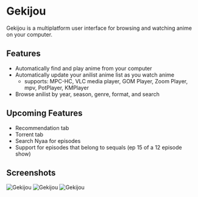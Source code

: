 # Gekijou 

Gekijou is a multiplatform user interface for browsing and watching anime on your computer.

## Features 

- Automatically find and play anime from your computer
- Automatically update your anilist anime list as you watch anime
  - supports: MPC-HC, VLC media player, GOM Player, Zoom Player, mpv, PotPlayer, KMPlayer
- Browse anilist by year, season, genre, format, and search

## Upcoming Features
- Recommendation tab
- Torrent tab
- Search Nyaa for episodes
- Support for episodes that belong to sequals (ep 15 of a 12 episode show)

## Screenshots
![Gekijou](https://raw.githubusercontent.com/rC5HUaxv9j/Gekijou/master/Gekijou.png)
![Gekijou](https://raw.githubusercontent.com/rC5HUaxv9j/Gekijou/master/Gekijou2.png)
![Gekijou](https://raw.githubusercontent.com/rC5HUaxv9j/Gekijou/master/Gekijou3.png)
